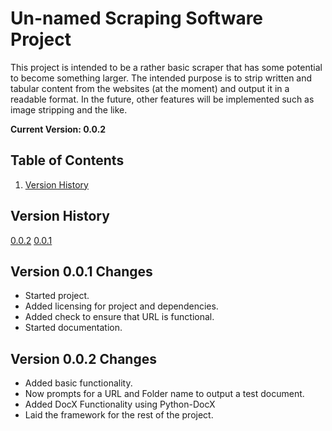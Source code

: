 # Un-named Scraping Software Project

This project is intended to be a rather basic scraper that has some potential to become something larger. The intended purpose is to strip written and tabular content from the websites (at the moment) and output it in a readable format. In the future, other features will be implemented such as image stripping and the like.

**Current Version: 0.0.2**

## Table of Contents
1. [Version History](#version-history)

## <a name="version-history"></a> Version History
[0.0.2](#0.0.2)
[0.0.1](#0.0.1)

## <a name="0.0.1"></a> Version 0.0.1 Changes
- Started project.
- Added licensing for project and dependencies.
- Added check to ensure that URL is functional.
- Started documentation.

## <a name="0.0.2"></a> Version 0.0.2 Changes
- Added basic functionality.
- Now prompts for a URL and Folder name to output a test document.
- Added DocX Functionality using Python-DocX
- Laid the framework for the rest of the project.
